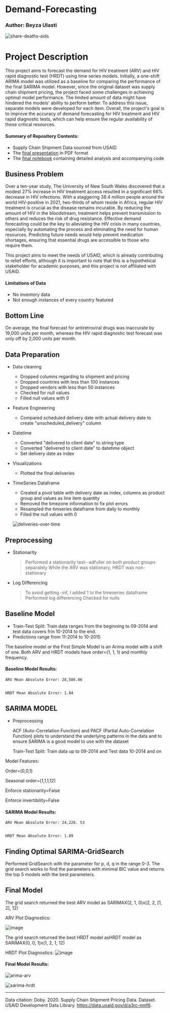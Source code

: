 # Demand-Forecasting
### Author: Beyza Ulasti


![share-deaths-aids](https://user-images.githubusercontent.com/122234730/233189009-f53a641e-b855-4c32-86eb-bfe3e63f0259.png)


# Project Description
This project aims to forecast the demand for HIV treatment (ARV) and HIV rapid diagnostic test (HRDT) using time series models. Initially, a one-shift ARIMA model was utilized as a baseline for comparing the performance of the final SARIMA model. However, since the original dataset was supply chain shipment pricing, the project faced some challenges in achieving optimal model performance. The limited amount of data might have hindered the models' ability to perform better. To address this issue, separate models were developed for each item. Overall, the project's goal is to improve the accuracy of demand forecasting for HIV treatment and HIV rapid diagnostic tests, which can help ensure the regular availability of these critical resources.




#### Summary of Repository Contents:
* Supply Chain Shipment Data sourced from USAID
* The [final presentation](Demand-Forecasting/presentation.pdf) in PDF format
* The [final notebook](Final-Notebook.ipynb) containing detailed analysis and accompanying code


## Business Problem
Over a ten-year study, The University of New South Wales discovered that a modest 27% increase in HIV treatment access resulted in a significant 66% decrease in HIV infections. With a staggering 38.4 million people around the world HIV-positive in 2021, two-thirds of whom reside in Africa, regular HIV treatment is crucial as the disease remains incurable. By reducing the amount of HIV in the bloodstream, treatment helps prevent transmission to others and reduces the risk of drug resistance. Effective demand forecasting could be the key to alleviating the HIV crisis in many countries, especially by automating the process and eliminating the need for human resources. Predicting future needs would help prevent medication shortages, ensuring that essential drugs are accessible to those who require them.

This project aims to meet the needs of USAID, which is already contributing to relief efforts, although it is important to note that this is a hypothetical stakeholder for academic purposes, and this project is not affiliated with USAID.


#### Limitations of Data

* No inventory data
* Not enough instances of every country featured


## Bottom Line

On average, the final forecast for antiretroviral drugs was inaccurate by 19,000 units per month, whereas the HIV rapid diagnostic test forecast was only off by 2,000 units per month.


## Data Preparation

* Data cleaning 
    * Dropped columns regarding to shipment and pricing
    * Dropped countries with less than 100 instances
    * Dropped vendors with less than 50 instances
    * Checked for null values
    * Filled null values with 0
* Feature Engineering
    * Compared scheduled delivery date with actual delivery date to create "unscheduled_delivery" column
* Datetime
    * Converted "delivered to client date" to string type
    * Converted "delivered to client date" to datetime object 
    * Set delivery date as index
* Visualizations
    * Plotted the final deliveries

* TimeSeries Dataframe
    * Created a pivot table with delivery date as index, columns as product group and values as line item quantity
    * Removed the timezone information to fix plot errors
    * Resampled the timseries dataframe from daily to monthly
    * Filled the null values with 0
    
    ![deliveries-over-time](https://user-images.githubusercontent.com/122234730/233246784-b62136ed-3777-4ce5-933b-d7ea24ec0071.png)

    
## Preprocessing
 * Stationarity
    > Performed a stationarity test--adfuller on both product groups separately 
    > While the ARV was stationary, HRDT was non-stationary
 * Log Differencing
    > To avoid getting -inf, I added 1 to the timeseries dataframe
    > Performed log differencing
    > Checked for nulls
    

## Baseline Model
  * Train-Test Split: Train data ranges from the beginning to 09-2014 and test data covers frin 10-2014 to the end.
  * Predictions range from 11-2014 to 10-2015
  
  
  
 The baseline model or the First Simple Model is an Arima model with a shift of one. Both ARV and HRDT models have order=(1, 1, 1) and monthly frequency. 
 
 #### Baseline Model Results:
 
    ARV Mean Absolute Error: 28,586.06
    
    
    HRDT Mean Absolute Error: 1.84






## SARIMA MODEL

  * Preprocessing
  
    ACF (Auto-Correlation Function) and PACF (Partial Auto-Correlation Function) plots to understand the underlying patterns in the data and to ensure SARIMA is a good model to use with the dataset 
    
    Train-Test Split: Train data up to 09-2014 and Test data 10-2014 and on
    
Model Features:

   Order=(0,0,1)
   
   Seasonal order=(1,1,1,12)
   
   Enforce stationarity=False
   
   Enforce invertibility=False

 #### SARIMA Model Results:
 
    ARV Mean Absolute Error: 24,226. 53
    
    
    HRDT Mean Absolute Error: 1.89




  
  

## Finding Optimal SARIMA-GridSearch

Performed GridSearch with the parameter for  p, d, q in the range 0-3. The grid search works to find the parameters with minimal BIC value and returns the top 5 models with the best parameters.



## Final Model

The grid search returned the best ARV model as SARIMAX(2, 1, 0)x(2, 2, [1, 2], 12)  

ARV Plot Diagnostics:

![image](https://user-images.githubusercontent.com/122234730/233245294-3c3cfb0d-6428-417c-aede-2383c517b488.png)


The grid search returned the best HRDT model asHRDT model as SARIMAX(0, 0, 1)x(1, 2, 1, 12) 

HRDT Plot Diagnostics:
![image](https://user-images.githubusercontent.com/122234730/233245605-5ecaa23b-b804-4309-96fc-6f3e18acd981.png)



#### Final Model Results:

![arima-arv](https://user-images.githubusercontent.com/122234730/233246636-7e9b2b2f-e644-45c0-9104-9909fa133616.png)



![sarima-hrdt](https://user-images.githubusercontent.com/122234730/233246694-02ac2a26-4b00-4ee7-ad6c-4b37bfa16dd4.png)






--------------
Data citation: Doby. 2020. Supply Chain Shipment Pricing Data. Dataset. USAID Development Data Library. https://data.usaid.gov/d/a3rc-nmf6.
